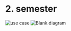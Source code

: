 # 2. semester


![use case](https://user-images.githubusercontent.com/93712648/174123500-d58f97e6-ff85-4d59-b4bc-e94644a4e0fc.png)
![Blank diagram](https://user-images.githubusercontent.com/93712648/174123617-83dddbf7-2138-4e19-992c-b311fc6d9e9d.png)
